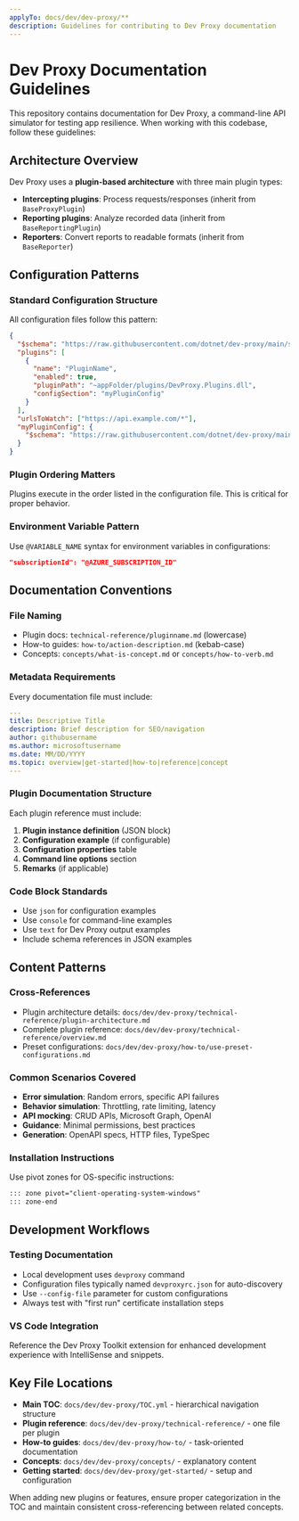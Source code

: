 ```yaml
---
applyTo: docs/dev/dev-proxy/**
description: Guidelines for contributing to Dev Proxy documentation
---
```

# Dev Proxy Documentation Guidelines

This repository contains documentation for Dev Proxy, a command-line API simulator for testing app resilience. When working with this codebase, follow these guidelines:

## Architecture Overview

Dev Proxy uses a **plugin-based architecture** with three main plugin types:
- **Intercepting plugins**: Process requests/responses (inherit from `BaseProxyPlugin`)
- **Reporting plugins**: Analyze recorded data (inherit from `BaseReportingPlugin`) 
- **Reporters**: Convert reports to readable formats (inherit from `BaseReporter`)

## Configuration Patterns

### Standard Configuration Structure
All configuration files follow this pattern:
```json
{
  "$schema": "https://raw.githubusercontent.com/dotnet/dev-proxy/main/schemas/v0.29.2/rc.schema.json",
  "plugins": [
    {
      "name": "PluginName",
      "enabled": true,
      "pluginPath": "~appFolder/plugins/DevProxy.Plugins.dll",
      "configSection": "myPluginConfig"
    }
  ],
  "urlsToWatch": ["https://api.example.com/*"],
  "myPluginConfig": {
    "$schema": "https://raw.githubusercontent.com/dotnet/dev-proxy/main/schemas/v0.29.2/pluginname.schema.json"
  }
}
```

### Plugin Ordering Matters
Plugins execute in the order listed in the configuration file. This is critical for proper behavior.

### Environment Variable Pattern
Use `@VARIABLE_NAME` syntax for environment variables in configurations:
```json
"subscriptionId": "@AZURE_SUBSCRIPTION_ID"
```

## Documentation Conventions

### File Naming
- Plugin docs: `technical-reference/pluginname.md` (lowercase)
- How-to guides: `how-to/action-description.md` (kebab-case)
- Concepts: `concepts/what-is-concept.md` or `concepts/how-to-verb.md`

### Metadata Requirements
Every documentation file must include:
```yaml
---
title: Descriptive Title
description: Brief description for SEO/navigation
author: githubusername
ms.author: microsoftusername
ms.date: MM/DD/YYYY
ms.topic: overview|get-started|how-to|reference|concept
---
```

### Plugin Documentation Structure
Each plugin reference must include:
1. **Plugin instance definition** (JSON block)
2. **Configuration example** (if configurable)
3. **Configuration properties** table
4. **Command line options** section
5. **Remarks** (if applicable)

### Code Block Standards
- Use `json` for configuration examples
- Use `console` for command-line examples
- Use `text` for Dev Proxy output examples
- Include schema references in JSON examples

## Content Patterns

### Cross-References
- Plugin architecture details: `docs/dev/dev-proxy/technical-reference/plugin-architecture.md`
- Complete plugin reference: `docs/dev/dev-proxy/technical-reference/overview.md`
- Preset configurations: `docs/dev/dev-proxy/how-to/use-preset-configurations.md`

### Common Scenarios Covered
- **Error simulation**: Random errors, specific API failures
- **Behavior simulation**: Throttling, rate limiting, latency
- **API mocking**: CRUD APIs, Microsoft Graph, OpenAI
- **Guidance**: Minimal permissions, best practices
- **Generation**: OpenAPI specs, HTTP files, TypeSpec

### Installation Instructions
Use pivot zones for OS-specific instructions:
```markdown
::: zone pivot="client-operating-system-windows"
::: zone-end
```

## Development Workflows

### Testing Documentation
- Local development uses `devproxy` command
- Configuration files typically named `devproxyrc.json` for auto-discovery
- Use `--config-file` parameter for custom configurations
- Always test with "first run" certificate installation steps

### VS Code Integration
Reference the Dev Proxy Toolkit extension for enhanced development experience with IntelliSense and snippets.

## Key File Locations

- **Main TOC**: `docs/dev/dev-proxy/TOC.yml` - hierarchical navigation structure
- **Plugin reference**: `docs/dev/dev-proxy/technical-reference/` - one file per plugin
- **How-to guides**: `docs/dev/dev-proxy/how-to/` - task-oriented documentation  
- **Concepts**: `docs/dev/dev-proxy/concepts/` - explanatory content
- **Getting started**: `docs/dev/dev-proxy/get-started/` - setup and configuration

When adding new plugins or features, ensure proper categorization in the TOC and maintain consistent cross-referencing between related concepts.
